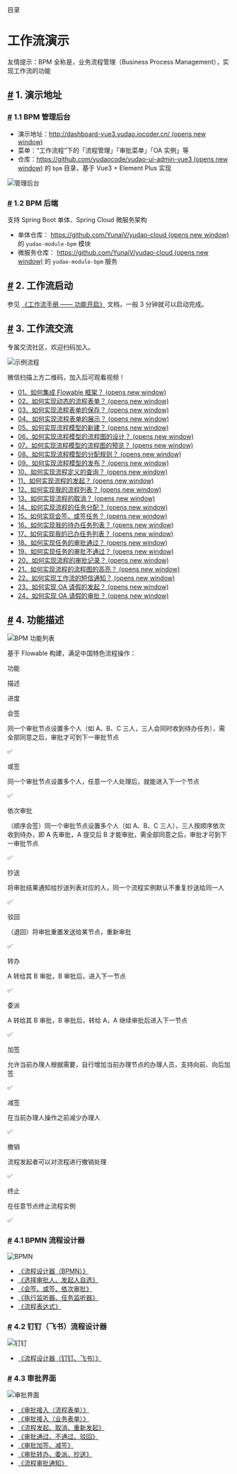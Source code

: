 目录

# 工作流演示

友情提示：BPM 全称是，业务流程管理（Business Process Management），实现工作流的功能

## [#](#_1-演示地址) 1. 演示地址
### [#](#_1-1-bpm-管理后台) 1.1 BPM 管理后台

*   演示地址：[http://dashboard-vue3.yudao.iocoder.cn/ (opens new window)](http://dashboard-vue3.yudao.iocoder.cn/)
*   菜单：“工作流程”下的「流程管理」「审批菜单」「OA 实例」等
*   仓库：[https://github.com/yudaocode/yudao-ui-admin-vue3 (opens new window)](https://github.com/yudaocode/yudao-ui-admin-vue3) 的 `bpm` 目录，基于 Vue3 + Element Plus 实现

![管理后台](./static/管理后台.png)

### [#](#_1-2-bpm-后端) 1.2 BPM 后端

支持 Spring Boot 单体、Spring Cloud 微服务架构

*   单体仓库： [https://github.com/YunaiV/yudao-cloud (opens new window)](https://github.com/YunaiV/yudao-cloud) 的 `yudao-module-bpm` 模块
*   微服务仓库： [https://github.com/YunaiV/yudao-cloud (opens new window)](https://github.com/YunaiV/yudao-cloud) 的 `yudao-module-bpm` 服务

## [#](#_2-工作流启动) 2. 工作流启动

参见 [《工作流手册 —— 功能开启》](/bpm/) 文档，一般 3 分钟就可以启动完成。

## [#](#_3-工作流交流) 3. 工作流交流

专属交流社区，欢迎扫码加入。

![示例流程](./static/zsxq_bpm.png)

微信扫描上方二维码，加入后可观看视频！

*   [01、如何集成 Flowable 框架？ (opens new window)](https://t.zsxq.com/04aqfIiY3)
*   [02、如何实现动态的流程表单？ (opens new window)](https://t.zsxq.com/04nun2RRz)
*   [03、如何实现流程表单的保存？ (opens new window)](https://t.zsxq.com/04uneeaUb)
*   [04、如何实现流程表单的展示？ (opens new window)](https://t.zsxq.com/04jiMrjAm)
*   [05、如何实现流程模型的新建？ (opens new window)](https://t.zsxq.com/04iynUF6e)
*   [06、如何实现流程模型的流程图的设计？ (opens new window)](https://t.zsxq.com/04rNVbEQB)
*   [07、如何实现流程模型的流程图的预览？ (opens new window)](https://t.zsxq.com/042neybYz)
*   [08、如何实现流程模型的分配规则？ (opens new window)](https://t.zsxq.com/04uburRvZ)
*   [09、如何实现流程模型的发布？ (opens new window)](https://t.zsxq.com/04jUBMjyF)
*   [10、如何实现流程定义的查询？ (opens new window)](https://t.zsxq.com/04MF6URvz)
*   [11、如何实现流程的发起？ (opens new window)](https://t.zsxq.com/04jyvNfqj)
*   [12、如何实现我的流程列表？ (opens new window)](https://t.zsxq.com/046UFqRzz)
*   [13、如何实现流程的取消？ (opens new window)](https://t.zsxq.com/04aM72rzv)
*   [14、如何实现流程的任务分配？ (opens new window)](https://t.zsxq.com/04rNvFI2f)
*   [15、如何实现会签、或签任务？ (opens new window)](https://t.zsxq.com/04yFUVZvF)
*   [16、如何实现我的待办任务列表？ (opens new window)](https://t.zsxq.com/04QZzjAme)
*   [17、如何实现我的已办任务列表？ (opens new window)](https://t.zsxq.com/04uj6AQJE)
*   [18、如何实现任务的审批通过？ (opens new window)](https://t.zsxq.com/04Q7UbqBM)
*   [19、如何实现任务的审批不通过？ (opens new window)](https://t.zsxq.com/04BQvJM7y)
*   [20、如何实现流程的审批记录？ (opens new window)](https://t.zsxq.com/04Ie2v7m2)
*   [21、如何实现流程的流程图的高亮？ (opens new window)](https://t.zsxq.com/04R72rzzN)
*   [22、如何实现工作流的短信通知？ (opens new window)](https://t.zsxq.com/04eyRRJ2f)
*   [23、如何实现 OA 请假的发起？ (opens new window)](https://t.zsxq.com/04rFUjIei)
*   [24、如何实现 OA 请假的审批？ (opens new window)](https://t.zsxq.com/04fMJiufQ)

## [#](#_4-功能描述) 4. 功能描述

![BPM 功能列表](./static/bpm-feature.png)

基于 Flowable 构建，满足中国特色流程操作：

功能

描述

进度

会签

同一个审批节点设置多个人（如 A、B、C 三人，三人会同时收到待办任务），需全部同意之后，审批才可到下一审批节点

✅

或签

同一个审批节点设置多个人，任意一个人处理后，就能进入下一个节点

✅

依次审批

（顺序会签）同一个审批节点设置多个人（如 A、B、C 三人），三人按顺序依次收到待办，即 A 先审批，A 提交后 B 才能审批，需全部同意之后，审批才可到下一审批节点

✅

抄送

将审批结果通知给抄送列表对应的人，同一个流程实例默认不重复抄送给同一人

✅

驳回

（退回）将审批重置发送给某节点，重新审批

✅

转办

A 转给其 B 审批，B 审批后，进入下一节点

✅

委派

A 转给其 B 审批，B 审批后，转给 A，A 继续审批后进入下一节点

✅

加签

允许当前办理人根据需要，自行增加当前办理节点的办理人员，支持向前、向后加签

✅

减签

在当前办理人操作之前减少办理人

✅

撤销

流程发起者可以对流程进行撤销处理

✅

终止

在任意节点终止流程实例

✅

### [#](#_4-1-bpmn-流程设计器) 4.1 BPMN 流程设计器

![BPMN](./static/BPMN.png)

*   [《流程设计器（BPMN）》](/bpm/model-designer-bpmn/)
*   [《选择审批人、发起人自选》](/bpm/assignee/)
*   [《会签、或签、依次审批》](/bpm/multi-instance/)
*   [《执行监听器、任务监听器》](/bpm/listener/)
*   [《流程表达式》](/bpm/expression/)

### [#](#_4-2-钉钉-飞书-流程设计器) 4.2 钉钉（飞书）流程设计器

![钉钉](./static/钉钉.png)

*   [《流程设计器（钉钉、飞书）》](/bpm/model-designer-dingding/)

### [#](#_4-3-审批界面) 4.3 审批界面

![审批界面](./static/审批界面.png)

*   [《审批接入（流程表单）》](/bpm/use-bpm-form/)
*   [《审批接入（业务表单）》](/bpm/use-business-form/)
*   [《流程发起、取消、重新发起》](/bpm/process-instance/)
*   [《审批通过、不通过、驳回》](/bpm/task-todo-done/)
*   [《审批加签、减签》](/bpm/sign/)
*   [《审批转办、委派、抄送》](/bpm/task-delegation-and-cc/)
*   [《流程审批通知》](/bpm/message/)